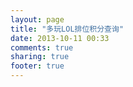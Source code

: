```yaml
---
layout: page
title: "多玩LOL排位积分查询"
date: 2013-10-11 00:33
comments: true
sharing: true
footer: true
---
```


<object style="border:0px" type="text/x-scriptlet" data="http://lolbox.duowan.com/playerSearch.php" width=100% height=750></object> 
